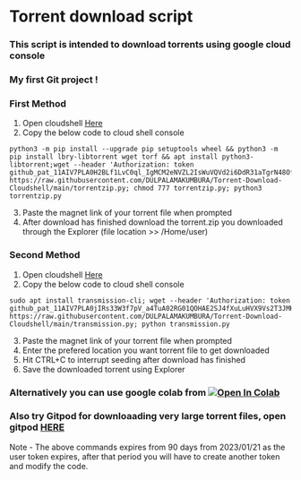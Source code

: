 # Torrent download script
### This script is intended to download torrents using google cloud console
### My first Git project !
### First Method
1. Open cloudshell [Here](https://shell.cloud.google.com)
2. Copy the below code to cloud shell console

```
python3 -m pip install --upgrade pip setuptools wheel && python3 -m pip install lbry-libtorrent wget torf && apt install python3-libtorrent;wget --header 'Authorization: token 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' https://raw.githubusercontent.com/DULPALAMAKUMBURA/Torrent-Download-Cloudshell/main/torrentzip.py; chmod 777 torrentzip.py; python3 torrentzip.py
```

3. Paste the magnet link of your torrent file when prompted
4. After download has finished download the torrent.zip you downloaded through the Explorer (file location >> /Home/user)

### Second Method
1. Open cloudshell [Here](https://shell.cloud.google.com)
2. Copy the below code to cloud shell console

```
sudo apt install transmission-cli; wget --header 'Authorization: token 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' https://raw.githubusercontent.com/DULPALAMAKUMBURA/Torrent-Download-Cloudshell/main/transmission.py; python transmission.py
```

3. Paste the magnet link of your torrent file when prompted
4. Enter the prefered location you want torrent file to get downloaded
5. Hit CTRL+C to interrupt seeding after download has finished
6. Save the downloaded torrent using Explorer

### Alternatively you can use google colab from <a href="https://colab.research.google.com/drive/1Kw2sSGgVvUNIGWAfc3x6RVkz-Uup5XkK?usp=sharing" target="_parent"><img src="https://colab.research.google.com/assets/colab-badge.svg" alt="Open In Colab"/></a>

### Also try Gitpod for downloaading very large torrent files, open gitpod [HERE](https://www.gitpod.io)

Note - The above commands expires from 90 days from 2023/01/21 as the user token expires, after that period you will have to create another token and modify the code.

